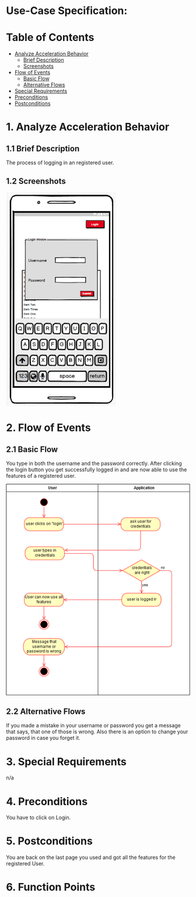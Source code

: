 # Use-Case Specification: 

# Table of Contents
- [Analyze Acceleration Behavior](#1-analyze-acceleration-behavior)
    - [Brief Description](#11-brief-description)
    - [Screenshots](#12-screenshots)
- [Flow of Events](#2-flow-of-events)
    - [Basic Flow](#21-basic-flow)
    - [Alternative Flows](#22-alternative-flows)
- [Special Requirements](#3-special-requirements)
- [Preconditions](#4-preconditions)
- [Postconditions](#5-postconditions)

# 1. Analyze Acceleration Behavior
## 1.1 Brief Description

The process of logging in an registered user.

## 1.2 Screenshots

![](LogInScreen.png)


# 2. Flow of Events
## 2.1 Basic Flow

You type in both the username and the password correctly. After clicking the login button you get successfully logged in and are now able to use the features of a registered user.

![picture2](LoginDiagram.png)

## 2.2 Alternative Flows

If you made a mistake in your username or password you get a message that says, that one of those is wrong. Also there is an option to change your password in case you forget it.

# 3. Special Requirements

n/a

# 4. Preconditions

You have to click on Login. 

# 5. Postconditions

You are back on the last page you used and got all the features for the registered User.

# 6. Function Points

